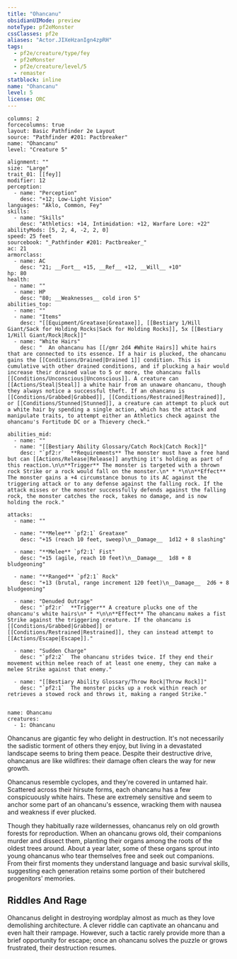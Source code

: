 ```yaml
---
title: "Ohancanu"
obsidianUIMode: preview
noteType: pf2eMonster
cssClasses: pf2e
aliases: "Actor.JIXeHzanIgn4zpRH" 
tags:
  - pf2e/creature/type/fey
  - pf2eMonster
  - pf2e/creature/level/5
  - remaster
statblock: inline
name: "Ohancanu"
level: 5
license: ORC
---
```


```statblock
columns: 2
forcecolumns: true
layout: Basic Pathfinder 2e Layout
source: "Pathfinder #201: Pactbreaker"
name: "Ohancanu"
level: "Creature 5"

alignment: ""
size: "Large"
trait_01: [[fey]]
modifier: 12
perception:
  - name: "Perception"
    desc: "+12; Low-Light Vision"
languages: "Aklo, Common, Fey"
skills:
  - name: "Skills"
    desc: "Athletics: +14, Intimidation: +12, Warfare Lore: +22"
abilityMods: [5, 2, 4, -2, 2, 0]
speed: 25 feet
sourcebook: "_Pathfinder #201: Pactbreaker_"
ac: 21
armorclass:
  - name: AC
    desc: "21; __Fort__ +15, __Ref__ +12, __Will__ +10"
hp: 80
health:
  - name: ""
  - name: HP
    desc: "80; __Weaknesses__ cold iron 5"
abilities_top:
  - name: ""
  - name: "Items"
    desc: "[[Equipment/Greataxe|Greataxe]], [[Bestiary 1/Hill Giant/Sack for Holding Rocks|Sack for Holding Rocks]], 5x [[Bestiary 1/Hill Giant/Rock|Rock]]"
  - name: "White Hairs"
    desc: "  An ohancanu has [[/gmr 2d4 #White Hairs]] white hairs that are connected to its essence. If a hair is plucked, the ohancanu gains the [[Conditions/Drained|Drained 1]] condition. This is cumulative with other drained conditions, and if plucking a hair would increase their drained value to 5 or more, the ohancanu falls [[Conditions/Unconscious|Unconscious]]. A creature can [[Actions/Steal|Steal]] a white hair from an unaware ohancanu, though they always notice a successful theft. If an ohancanu is [[Conditions/Grabbed|Grabbed]], [[Conditions/Restrained|Restrained]], or [[Conditions/Stunned|Stunned]], a creature can attempt to pluck out a white hair by spending a single action, which has the attack and manipulate traits, to attempt either an Athletics check against the ohancanu's Fortitude DC or a Thievery check."

abilities_mid:
  - name: ""
  - name: "[[Bestiary Ability Glossary/Catch Rock|Catch Rock]]"
    desc: "`pf2:r`  **Requirements** The monster must have a free hand but can [[Actions/Release|Release]] anything it's holding as part of this reaction.\n\n**Trigger** The monster is targeted with a thrown rock Strike or a rock would fall on the monster.\n* * *\n\n**Effect** The monster gains a +4 circumstance bonus to its AC against the triggering attack or to any defense against the falling rock. If the attack misses or the monster successfully defends against the falling rock, the monster catches the rock, takes no damage, and is now holding the rock."

attacks:
  - name: ""

  - name: "**Melee** `pf2:1` Greataxe"
    desc: "+15 (reach 10 feet, sweep)\n__Damage__  1d12 + 8 slashing"

  - name: "**Melee** `pf2:1` Fist"
    desc: "+15 (agile, reach 10 feet)\n__Damage__  1d8 + 8 bludgeoning"

  - name: "**Ranged** `pf2:1` Rock"
    desc: "+13 (brutal, range increment 120 feet)\n__Damage__  2d6 + 8 bludgeoning"

  - name: "Denuded Outrage"
    desc: "`pf2:r`  **Trigger** A creature plucks one of the ohancanu's white hairs\n* * *\n\n**Effect** The ohancanu makes a fist Strike against the triggering creature. If the ohancanu is [[Conditions/Grabbed|Grabbed]] or [[Conditions/Restrained|Restrained]], they can instead attempt to [[Actions/Escape|Escape]]."

  - name: "Sudden Charge"
    desc: "`pf2:2`  The ohancanu strides twice. If they end their movement within melee reach of at least one enemy, they can make a melee Strike against that enemy."

  - name: "[[Bestiary Ability Glossary/Throw Rock|Throw Rock]]"
    desc: "`pf2:1`  The monster picks up a rock within reach or retrieves a stowed rock and throws it, making a ranged Strike."
 
```

```encounter-table
name: Ohancanu
creatures:
  - 1: Ohancanu
```



Ohancanus are gigantic fey who delight in destruction. It's not necessarily the sadistic torment of others they enjoy, but living in a devastated landscape seems to bring them peace. Despite their destructive drive, ohancanus are like wildfires: their damage often clears the way for new growth.

Ohancanus resemble cyclopes, and they're covered in untamed hair. Scattered across their hirsute forms, each ohancanu has a few conspicuously white hairs. These are extremely sensitive and seem to anchor some part of an ohancanu's essence, wracking them with nausea and weakness if ever plucked.

Though they habitually raze wildernesses, ohancanus rely on old growth forests for reproduction. When an ohancanu grows old, their companions murder and dissect them, planting their organs among the roots of the oldest trees around. About a year later, some of these organs sprout into young ohancanus who tear themselves free and seek out companions. From their first moments they understand language and basic survival skills, suggesting each generation retains some portion of their butchered progenitors' memories.

## Riddles And Rage

Ohancanus delight in destroying wordplay almost as much as they love demolishing architecture. A clever riddle can captivate an ohancanu and even halt their rampage. However, such a tactic rarely provide more than a brief opportunity for escape; once an ohancanu solves the puzzle or grows frustrated, their destruction resumes.
